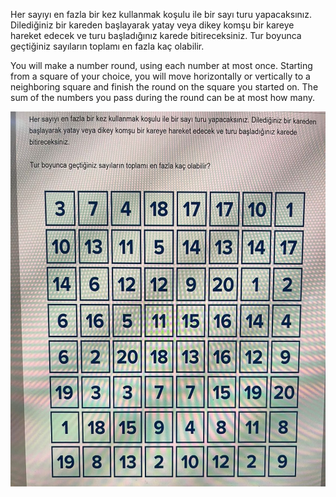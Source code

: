 ﻿Her sayıyı en fazla bir kez kullanmak koşulu ile bir sayı turu yapacaksınız. 
Dilediğiniz bir kareden başlayarak yatay veya dikey komşu bir kareye hareket edecek ve turu başladığınız karede bitireceksiniz.
Tur boyunca geçtiğiniz sayıların toplamı en fazla kaç olabilir.


You will make a number round, using each number at most once. 
Starting from a square of your choice, you will move horizontally or vertically to a neighboring square and finish the round on the square you started on.
The sum of the numbers you pass during the round can be at most how many.

 <img src="question.jpeg" width="600" height="600" />